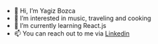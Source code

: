- 👋 Hi, I’m Yagiz Bozca
- 👀 I’m interested in music, traveling and cooking
- 🌱 I’m currently learning React.js
- 📫 You can reach out to me via [Linkedin](https://www.linkedin.com/in/rasit-yagiz-bozca/)
<!-- - 💞️ I’m looking to collaborate on ... -->
<!---
yagizbozca/yagizbozca is a ✨ special ✨ repository because its `README.md` (this file) appears on your GitHub profile.
You can click the Preview link to take a look at your changes.
--->
